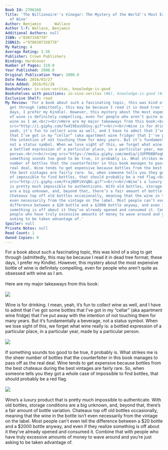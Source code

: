 ```yaml
---
Book Id: 2706168
Title: 'The Billionaire''s Vinegar: The Mystery of the World''s Most Expensive Bottle
  of Wine'
Author: Benjamin      Wallace
Author l-f: Wallace, Benjamin
Additional Authors: null
ISBN: ="0307338770"
ISBN13: ="9780307338778"
My Rating: 4
Average Rating: 3.56
Publisher: Crown Publishers
Binding: Hardcover
Number of Pages: 319.0
Year Published: 2008.0
Original Publication Year: 2008.0
Date Read: 2016/03/27
Date Added: 2016/01/28
Bookshelves: in-vino-veritas, knowledge-is-good
Bookshelves with positions: in-vino-veritas (#6), knowledge-is-good (#141)
Exclusive Shelf: read
My Review: 'For a book about such a fascinating topic, this was kind of a slog to
  get through (admittedly, this may be because I read it in dead tree format; these
  days, I prefer my Kindle). However, this mystery about the most expensive bottle
  of wine is definitely compelling, even for people who aren’t quite as obsessed with
  wine as I am.<br/><br/>Here are my major takeaways from this book:<br/><br/><img
  src="http://i.giphy.com/fw4I9EasG91vy.gif"><br/><br/>Wine is for drinking. I mean,
  yeah, it’s fun to collect wine as well, and I have to admit that I’ve got some bottles
  that I’ve got in my “cellar” (aka apartment wine fridge) that I''ve put away with
  the intention of not touching them for many years. But it’s fundamentally a beverage,
  not a status symbol. When we lose sight of this, we forget what wine really is:
  a bottled expression of a particular place, in a particular year, made by a particular
  person.<br/><br/><img src="https://media.giphy.com/media/jJUFM98BFeqHK/giphy.gif"><br/><br/>If
  something sounds too good to be true, it probably is. What strikes me is the sheer
  number of bottles that the counterfeiter in this book manages to pass off as the
  real deal. Wine tends to get expensive because bottles from the best chateaux during
  the best vintages are fairly rare. So, when someone tells you they got a whole case
  of impossible to find bottles, that should probably be a red flag.<br/><br/><img
  src="http://i.giphy.com/FrajBDPikVqBG.gif"><br/><br/>Wine’s a luxury product that
  is pretty much impossible to authenticate. With old bottles, storage conditions
  are a big unknown, and, beyond that, there’s a fair amount of bottle variation.
  Chateaux top off old bottles occasionally, meaning that the wine in the bottle isn’t
  even necessarily from the vintage on the label. Most people can’t even tell the
  difference between a $20 bottle and a $2000 bottle anyway, and even if they realize
  something is off about it they’ve already opened and consumed it. Combine that with
  people who have truly excessive amounts of money to wave around and you’re just
  asking to be taken advantage of.'
Spoiler: null
Private Notes: null
Read Count: 1
Owned Copies: 0
---
```


For a book about such a fascinating topic, this was kind of a slog to get through (admittedly, this may be because I read it in dead tree format; these days, I prefer my Kindle). However, this mystery about the most expensive bottle of wine is definitely compelling, even for people who aren’t quite as obsessed with wine as I am.<br/><br/>Here are my major takeaways from this book:<br/><br/><img src="http://i.giphy.com/fw4I9EasG91vy.gif"><br/><br/>Wine is for drinking. I mean, yeah, it’s fun to collect wine as well, and I have to admit that I’ve got some bottles that I’ve got in my “cellar” (aka apartment wine fridge) that I've put away with the intention of not touching them for many years. But it’s fundamentally a beverage, not a status symbol. When we lose sight of this, we forget what wine really is: a bottled expression of a particular place, in a particular year, made by a particular person.<br/><br/><img src="https://media.giphy.com/media/jJUFM98BFeqHK/giphy.gif"><br/><br/>If something sounds too good to be true, it probably is. What strikes me is the sheer number of bottles that the counterfeiter in this book manages to pass off as the real deal. Wine tends to get expensive because bottles from the best chateaux during the best vintages are fairly rare. So, when someone tells you they got a whole case of impossible to find bottles, that should probably be a red flag.<br/><br/><img src="http://i.giphy.com/FrajBDPikVqBG.gif"><br/><br/>Wine’s a luxury product that is pretty much impossible to authenticate. With old bottles, storage conditions are a big unknown, and, beyond that, there’s a fair amount of bottle variation. Chateaux top off old bottles occasionally, meaning that the wine in the bottle isn’t even necessarily from the vintage on the label. Most people can’t even tell the difference between a $20 bottle and a $2000 bottle anyway, and even if they realize something is off about it they’ve already opened and consumed it. Combine that with people who have truly excessive amounts of money to wave around and you’re just asking to be taken advantage of.